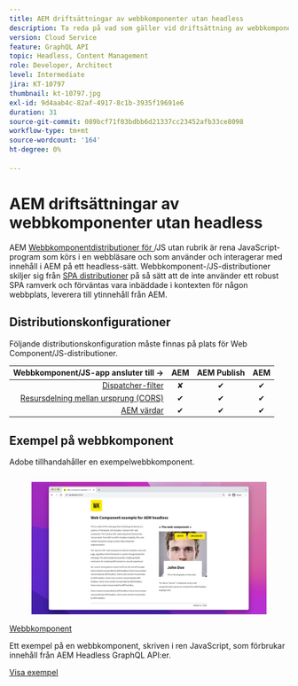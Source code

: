```yaml
---
title: AEM driftsättningar av webbkomponenter utan headless
description: Ta reda på vad som gäller vid driftsättning av webbkomponenter/helt JS-baserade AEM Headless-distributioner.
version: Cloud Service
feature: GraphQL API
topic: Headless, Content Management
role: Developer, Architect
level: Intermediate
jira: KT-10797
thumbnail: kt-10797.jpg
exl-id: 9d4aab4c-82af-4917-8c1b-3935f19691e6
duration: 31
source-git-commit: 089bcf71f03bdbb6d21337cc23452afb33ce8098
workflow-type: tm+mt
source-wordcount: '164'
ht-degree: 0%

---
```


# AEM driftsättningar av webbkomponenter utan headless

AEM [Webbkomponentdistributioner för ](https://developer.mozilla.org/en-US/docs/Web/Web_Components)/JS utan rubrik är rena JavaScript-program som körs i en webbläsare och som använder och interagerar med innehåll i AEM på ett headless-sätt. Webbkomponent-/JS-distributioner skiljer sig från [SPA distributioner](./spa.md) på så sätt att de inte använder ett robust SPA ramverk och förväntas vara inbäddade i kontexten för någon webbplats, leverera till ytinnehåll från AEM.


## Distributionskonfigurationer

Följande distributionskonfiguration måste finnas på plats för Web Component/JS-distributioner.

| Webbkomponent/JS-app ansluter till → | AEM | AEM Publish | AEM |
|---------------------------------------------------:|:----------:|:-----------:|:-----------:|
| [Dispatcher-filter](./configurations/dispatcher-filters.md) | ✘ | ✔ | ✔ |
| [Resursdelning mellan ursprung (CORS)](./configurations/cors.md) | ✔ | ✔ | ✔ |
| [AEM värdar](./configurations/aem-hosts.md) | ✔ | ✔ | ✔ |

## Exempel på webbkomponent

Adobe tillhandahåller en exempelwebbkomponent.

<div class="columns is-multiline">
    <!-- Web Component -->
    <div class="column is-half-tablet is-half-desktop is-one-third-widescreen" aria-label="Web Component" tabindex="0">
       <div class="card">
           <div class="card-image">
               <figure class="image is-16by9">
                   <a href="../example-apps/web-component.md" title="Webbkomponent" tabindex="-1">
                       <img class="is-bordered-r-small" src="../example-apps/assets/web-component/web-component-card.png" alt="Webbkomponent">
                   </a>
               </figure>
           </div>
           <div class="card-content is-padded-small">
               <div class="content">
                   <p class="headline is-size-6 has-text-weight-bold"><a href="../example-apps/web-component.md" title="Webbkomponent">Webbkomponent</a></p>
                   <p class="is-size-6">Ett exempel på en webbkomponent, skriven i ren JavaScript, som förbrukar innehåll från AEM Headless GraphQL API:er.</p>
                   <a href="../example-apps/web-component.md" class="spectrum-Button spectrum-Button--outline spectrum-Button--primary spectrum-Button--sizeM">
                       <span class="spectrum-Button-label has-no-wrap has-text-weight-bold"> Visa exempel </span>
                   </a>
               </div>
           </div>
       </div>
    </div>
</div>
